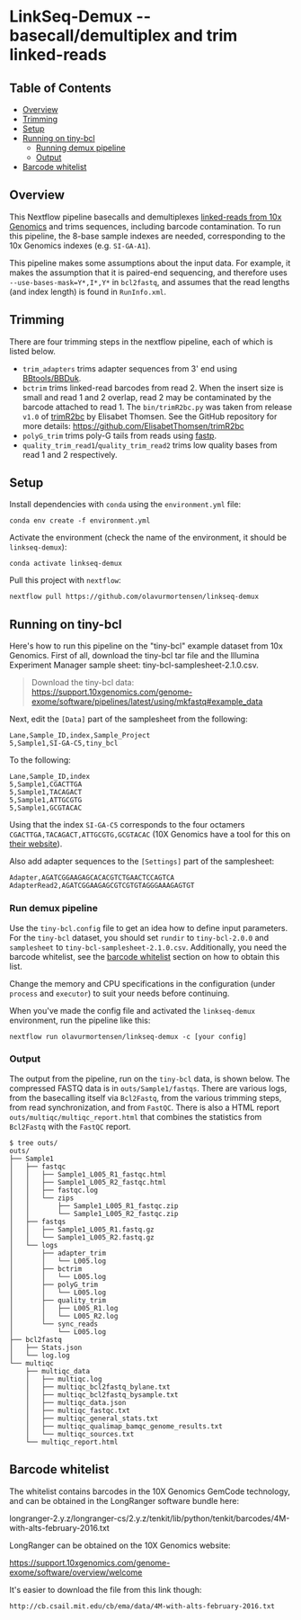 
# LinkSeq-Demux -- basecall/demultiplex and trim linked-reads

## Table of Contents
* [Overview](#overview)
* [Trimming](#trimming)
* [Setup](#setup)
* [Running on tiny-bcl](#running-on-tiny-bcl)
    * [Running demux pipeline](#run-demux-pipeline)
    * [Output](#output)
* [Barcode whitelist](#barcode-whitelist)

## Overview

This Nextflow pipeline basecalls and demultiplexes [linked-reads from 10x Genomics](https://www.10xgenomics.com/linked-reads/) and trims sequences, including barcode contamination. To run this pipeline, the 8-base sample indexes are needed, corresponding to the 10x Genomics indexes (e.g. `SI-GA-A1`).

This pipeline makes some assumptions about the input data. For example, it makes the assumption that it is paired-end sequencing, and therefore uses `--use-bases-mask=Y*,I*,Y*` in `bcl2fastq`, and assumes that the read lengths (and index length) is found in `RunInfo.xml`.

## Trimming

There are four trimming steps in the nextflow pipeline, each of which is listed below.

* `trim_adapters` trims adapter sequences from 3' end using [BBtools/BBDuk](https://jgi.doe.gov/data-and-tools/bbtools/bb-tools-user-guide/bbduk-guide/).
* `bctrim` trims linked-read barcodes from read 2. When the insert size is small and read 1 and 2 overlap, read 2 may be contaminated by the barcode attached to read 1. The `bin/trimR2bc.py` was taken from release `v1.0` of [trimR2bc](https://github.com/ElisabetThomsen/trimR2bc/releases/tag/v1.0) by Elisabet Thomsen. See the GitHub repository for more details: https://github.com/ElisabetThomsen/trimR2bc
* `polyG_trim` trims poly-G tails from reads using [fastp](https://github.com/OpenGene/fastp).
* `quality_trim_read1`/`quality_trim_read2` trims low quality bases from read 1 and 2 respectively.

## Setup

Install dependencies with `conda` using the `environment.yml` file:

```
conda env create -f environment.yml
```

Activate the environment (check the name of the environment, it should be `linkseq-demux`):

```
conda activate linkseq-demux
```

Pull this project with `nextflow`:

```
nextflow pull https://github.com/olavurmortensen/linkseq-demux
```

## Running on tiny-bcl

Here's how to run this pipeline on the "tiny-bcl" example dataset from 10x Genomics. First of all, download the tiny-bcl tar file and the Illumina Experiment Manager sample sheet: tiny-bcl-samplesheet-2.1.0.csv.

> Download the tiny-bcl data:
> https://support.10xgenomics.com/genome-exome/software/pipelines/latest/using/mkfastq#example_data

Next, edit the `[Data]` part of the samplesheet from the following:

```
Lane,Sample_ID,index,Sample_Project
5,Sample1,SI-GA-C5,tiny_bcl
```

To the following:

```
Lane,Sample_ID,index
5,Sample1,CGACTTGA
5,Sample1,TACAGACT
5,Sample1,ATTGCGTG
5,Sample1,GCGTACAC
```

Using that the index `SI-GA-C5` corresponds to the four octamers `CGACTTGA,TACAGACT,ATTGCGTG,GCGTACAC` (10X Genomics have a tool for this on [their website](https://support.10xgenomics.com/genome-exome/software/pipelines/latest/using/bcl2fastq-direct)).

Also add adapter sequences to the `[Settings]` part of the samplesheet:
```
Adapter,AGATCGGAAGAGCACACGTCTGAACTCCAGTCA
AdapterRead2,AGATCGGAAGAGCGTCGTGTAGGGAAAGAGTGT
```

### Run demux pipeline

Use the `tiny-bcl.config` file to get an idea how to define input parameters. For the `tiny-bcl` dataset, you should set `rundir` to `tiny-bcl-2.0.0` and `samplesheet` to `tiny-bcl-samplesheet-2.1.0.csv`. Additionally, you need the barcode whitelist, see the [barcode whitelist](https://github.com/olavurmortensen/linkseq#barcode-whitelist) section on how to obtain this list.

Change the memory and CPU specifications in the configuration (under `process` and `executor`) to suit your needs before continuing.

When you've made the config file and activated the `linkseq-demux` environment, run the pipeline like this:

```
nextflow run olavurmortensen/linkseq-demux -c [your config]
```

### Output

The output from the pipeline, run on the `tiny-bcl` data, is shown below. The compressed FASTQ data is in `outs/Sample1/fastqs`. There are various logs, from the basecalling itself via `Bcl2Fastq`, from the various trimming steps, from read synchronization, and from `FastQC`. There is also a HTML report `outs/multiqc/multiqc_report.html` that combines the statistics from `Bcl2Fastq` with the `FastQC` report.

```
$ tree outs/
outs/
├── Sample1
│   ├── fastqc
│   │   ├── Sample1_L005_R1_fastqc.html
│   │   ├── Sample1_L005_R2_fastqc.html
│   │   ├── fastqc.log
│   │   └── zips
│   │       ├── Sample1_L005_R1_fastqc.zip
│   │       └── Sample1_L005_R2_fastqc.zip
│   ├── fastqs
│   │   ├── Sample1_L005_R1.fastq.gz
│   │   └── Sample1_L005_R2.fastq.gz
│   └── logs
│       ├── adapter_trim
│       │   └── L005.log
│       ├── bctrim
│       │   └── L005.log
│       ├── polyG_trim
│       │   └── L005.log
│       ├── quality_trim
│       │   ├── L005_R1.log
│       │   └── L005_R2.log
│       └── sync_reads
│           └── L005.log
├── bcl2fastq
│   ├── Stats.json
│   └── log.log
└── multiqc
    ├── multiqc_data
    │   ├── multiqc.log
    │   ├── multiqc_bcl2fastq_bylane.txt
    │   ├── multiqc_bcl2fastq_bysample.txt
    │   ├── multiqc_data.json
    │   ├── multiqc_fastqc.txt
    │   ├── multiqc_general_stats.txt
    │   ├── multiqc_qualimap_bamqc_genome_results.txt
    │   └── multiqc_sources.txt
    └── multiqc_report.html
```

## Barcode whitelist

The whitelist contains barcodes in the 10X Genomics GemCode technology, and can be obtained in the LongRanger software bundle here:

longranger-2.y.z/longranger-cs/2.y.z/tenkit/lib/python/tenkit/barcodes/4M-with-alts-february-2016.txt

LongRanger can be obtained on the 10X Genomics website:

https://support.10xgenomics.com/genome-exome/software/overview/welcome

It's easier to download the file from this link though:
```
http://cb.csail.mit.edu/cb/ema/data/4M-with-alts-february-2016.txt
```
